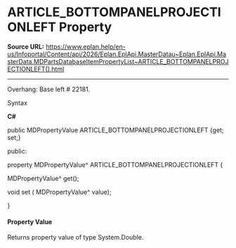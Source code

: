 # ARTICLE_BOTTOMPANELPROJECTIONLEFT Property

**Source URL:** https://www.eplan.help/en-us/Infoportal/Content/api/2026/Eplan.EplApi.MasterDatau~Eplan.EplApi.MasterData.MDPartsDatabaseItemPropertyList~ARTICLE_BOTTOMPANELPROJECTIONLEFT().html

---

Overhang: Base left # 22181.

Syntax

**C#**



public MDPropertyValue ARTICLE_BOTTOMPANELPROJECTIONLEFT {get; set;}

public:

property MDPropertyValue^ ARTICLE_BOTTOMPANELPROJECTIONLEFT {

   MDPropertyValue^ get();

   void set (    MDPropertyValue^ value);

}


#### Property Value

Returns property value of type System.Double.
